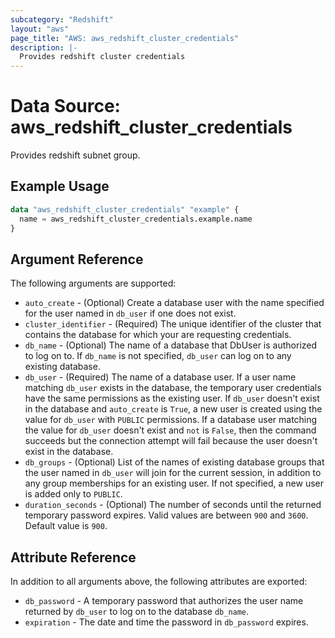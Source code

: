 ```yaml
---
subcategory: "Redshift"
layout: "aws"
page_title: "AWS: aws_redshift_cluster_credentials"
description: |-
  Provides redshift cluster credentials
---
```


# Data Source: aws_redshift_cluster_credentials

Provides redshift subnet group.

## Example Usage

```terraform
data "aws_redshift_cluster_credentials" "example" {
  name = aws_redshift_cluster_credentials.example.name
}
```

## Argument Reference

The following arguments are supported:

* `auto_create` - (Optional)  Create a database user with the name specified for the user named in `db_user` if one does not exist.
* `cluster_identifier` - (Required) The unique identifier of the cluster that contains the database for which your are requesting credentials.
* `db_name` - (Optional) The name of a database that DbUser is authorized to log on to. If `db_name` is not specified, `db_user` can log on to any existing database.
* `db_user` - (Required) The name of a database user. If a user name matching `db_user` exists in the database, the temporary user credentials have the same permissions as the  existing user. If `db_user` doesn't exist in the database and `auto_create` is `True`, a new user is created using the value for `db_user` with `PUBLIC` permissions.  If a database user matching the value for `db_user` doesn't exist and `not` is `False`, then the command succeeds but the connection attempt will fail because the user doesn't exist in the database.
* `db_groups` - (Optional) List of the names of existing database groups that the user named in `db_user` will join for the current session, in addition to any group memberships for an existing user. If not specified, a new user is added only to `PUBLIC`.
* `duration_seconds` - (Optional)  The number of seconds until the returned temporary password expires. Valid values are between `900` and `3600`. Default value is `900`.


## Attribute Reference

In addition to all arguments above, the following attributes are exported:

* `db_password` - A temporary password that authorizes the user name returned by `db_user` to log on to the database `db_name`.
* `expiration` - The date and time the password in `db_password` expires.
